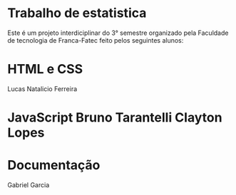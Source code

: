 # Trabalho de estatistica
Este é um projeto interdiciplinar do 3° semestre organizado pela Faculdade de tecnologia de Franca-Fatec
feito pelos seguintes alunos: 
<h1>HTML e CSS</h1>
  Lucas Natalicio Ferreira
<h1>JavaScript</>
  Bruno Tarantelli
  Clayton Lopes
 <h1>Documentação</h1>
  Gabriel Garcia
